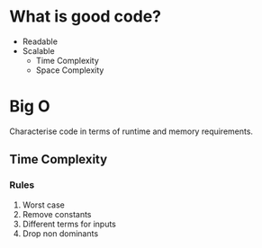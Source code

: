 # What is good code?

* Readable
* Scalable
    * Time Complexity
    * Space Complexity

# Big O

Characterise code in terms of runtime and memory requirements.

## Time Complexity

### Rules

1. Worst case
2. Remove constants
3. Different terms for inputs
4. Drop non dominants
